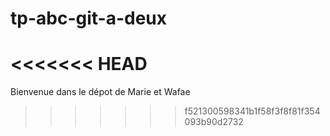 # tp-abc-git-a-deux
<<<<<<< HEAD
=======

Bienvenue dans le dépot de Marie et Wafae
>>>>>>> f521300598341b1f58f3f8f81f354093b90d2732



